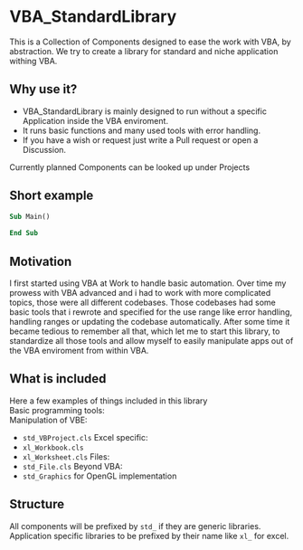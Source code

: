 # VBA_StandardLibrary

This is a Collection of Components designed to ease the work with VBA, by abstraction.
We try to create a library for standard and niche application withing VBA.

## Why use it?
* VBA_StandardLibrary is mainly designed to run without a specific Application inside the VBA enviroment.
* It runs basic functions and many used tools with error handling.
* If you have a wish or request just write a Pull request or open a Discussion.

Currently planned Components can be looked up under Projects

## Short example
```vb
Sub Main()
  
End Sub
```

## Motivation
I first started using VBA at Work to handle basic automation.
Over time my prowess with VBA advanced and i had to work with more complicated topics, those were all different codebases.
Those codebases had some basic tools that i rewrote and specified for the use range like error handling, handling ranges or updating the codebase automatically.
After some time it became tedious to remember all that, which let me to start this library, to standardize all those tools and allow myself to easily manipulate apps out of the VBA enviroment from within VBA.

## What is included
Here a few examples of things included in this library  
Basic programming tools:  
Manipulation of VBE:  
* `std_VBProject.cls`
Excel specific:  
* `xl_Workbook.cls`
* `xl_Worksheet.cls`
Files:  
* `std_File.cls`
Beyond VBA:  
* `std_Graphics` for OpenGL implementation

## Structure
All components will be prefixed by `std_` if they are generic libraries.
Application specific libraries to be prefixed by their name like `xl_` for excel.
